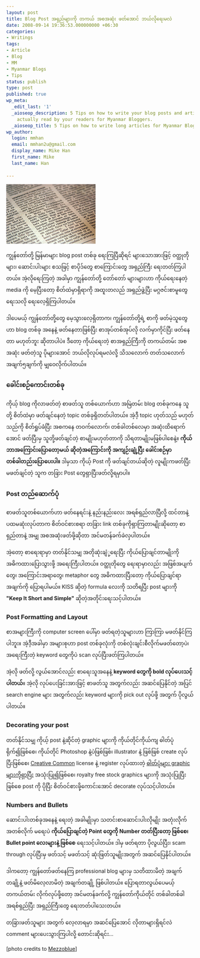 ```yaml
---
layout: post
title: Blog Post အရှည်များကို တကယ် အစအဆုံး ဖတ်အောင် ဘယ်လိုရေးမလဲ
date: 2008-09-14 19:36:53.000000000 +06:30
categories:
- Writings
tags:
- Article
- Blog
- MM
- Myanmar Blogs
- Tips
status: publish
type: post
published: true
wp_meta:
  _edit_last: '1'
  _aioseop_description: 5 Tips on how to write your blog posts and articles to be
    actually read by your readers for Myanmar Bloggers.
  _aioseop_title: 5 Tips on how to write long articles for Myanmar Bloggers
wp_author:
  login: mmhan
  email: mmhan2u@gmail.com
  display_name: Mike Han
  first_name: Mike
  last_name: Han

---
```


![Article Image](assets/wordpressicon-hanttula3.jpg "Go to article")

ကျွန်တော်တို့ မြန်မာများ blog post တစ်ခု ရေးကြပြီဆိုရင် များသောအားဖြင့် ၀တ္ထုတိုများ၊ ဆောင်းပါးများ စသဖြင့် စာပိုဒ်တွေ စာကြောင်းတွေ အရှည်ကြီး ရေးတတ်ကြပါတယ်။ အဲ့လိုရေးကြတဲ့ အခါမှာ ကျွန်တော်တို့ တော်တော် များများဟာ ကိုယ်ရေးနေတဲ့ media ကို မေ့ပြီးတော့ စိတ်ထဲမှာရှိရာကို အထူးတလည် အရှည်ဖွဲ့ပြီး မဂ္ဂဇင်းစာမူတွေ ရေးသလို ရေးလေ့ရှိကြပါတယ်။

ဒါပေမယ့် ကျွန်တော်တို့တွေ မေ့သွားလေ့ရှိတာက၊ ကျွန်တော်တို့ရဲ့ စာကို ဖတ်မဲ့သူတွေဟာ blog တစ်ခု အနေနဲ့ ဖတ်နေတာဖြစ်ပြီး စာအုပ်တစ်အုပ်လို လက်မှာကိုင်ပြီး ဖတ်နေတာ မဟုတ်ဘူး ဆိုတာပါပဲ။ ဒီတော့ ကိုယ်ရေးတဲ့ စာအရှည်ကြီးကို တကယ်တမ်း အစအဆုံး ဖတ်တဲ့သူ ပိုများအောင် ဘယ်လိုလုပ်ရမလဲလို့ သိသလောက် တတ်သလောက် အချက်၅ချက်ကို မျှဝေလိုက်ပါတယ်။

<!--more-->

### ခေါင်းစဉ်ကောင်းတစ်ခု

ကိုယ့် blog ကိုလာဖတ်တဲ့ စာဖတ်သူ တစ်ယောက်ဟာ အမြဲတမ်း blog တစ်ခုကနေ သူတို့ စိတ်ထဲမှာ ဖတ်ချင်နေတဲ့ topic တစ်ခုရှိတတ်ပါတယ်။ အဲ့ဒီ့ topic ဟုတ်သည် မဟုတ်သည်ကို စိတ်ရှုပ်ခံပြီး အစကနေ တဝက်လောက်၊ တစ်ခါတစ်လေမှာ အဆုံးထိရောက်အောင် ဖတ်ပြီးမှ သူတို့ဖတ်ချင်တဲ့ စာမျိုးမဟုတ်တာကို သိရတာမျိုးမဖြစ်ပါစေနဲ့။ **ကိုယ် ဘာအကြောင်းပြောတော့မယ် ဆိုတဲ့အကြောင်းကို အကျဉ်းချုံ့ပြီး ခေါင်းစဉ်မှာ တစ်ခါတည်းပြောပေးပါ။** ဒါမှသာ ကိုယ့် Post ကို ဖတ်ချင်တယ်ဆိုတဲ့ လူမျိုးကဖတ်ပြီး မဖတ်ချင်တဲ့ သူက တခြား Post တွေရှာပြီးဖတ်လို့ရမှာပါ။

### Post တည်ဆောက်ပုံ

စာဖတ်သူတစ်ယောက်ဟာ ဖတ်နေရင်းနဲ့ နည်းနည်းလေး အရစ်ရှည်လာပြီလို့ ထင်တာနဲ့ ပထမဆုံးလုပ်တာက စိတ်ဝင်စားစရာ တခြား link တစ်ခုကိုရှာကြတာမျိုးဆိုတော့ စာရှည်တာနဲ့ အမျှ အစအဆုံးဖတ်ဖို့ဆိုတာ အင်မတန်ခက်ခဲလှပါတယ်။

အဲ့တော့ စာရေးရာမှာ တတ်နိုင်သမျှ အတိုဆုံးချံု့ရေးပြီး ကိုယ်ပြောချင်တာမျိုးကို အဓိကထားပြောသွားဖို့ အရေးကြီးပါတယ်။ ၀တ္ထုတိုတွေ ရေးရာမှာလည်း အဖြစ်အပျက်တွေ၊ အကြောင်းအရာတွေ၊ metaphor တွေ အဓိကထားပြီးတော့ ကိုယ်ပြောချင်ရာအချက်ကို ပြောရပါမယ်။ KISS ဆိုတဲ့ formula လေးကို သတိရပြီး post များကို **"Keep It Short and Simple"** ဆိုတဲ့အတိုင်းရေးသင့်ပါတယ်။

### Post Formatting and Layout

စာအများကြီးကို computer screen ပေါ်မှာ ဖတ်ရတဲ့သူများဟာ ကြာကြာ မဖတ်နိုင်ကြပါဘူး။ အဲ့ဒီ့အခါမှာ အများစုဟာ post တစ်ခုလုံးကို တစ်လုံးချင်းစီလိုက်မဖတ်တော့ပဲ၊ အရေးကြီးတဲ့ keyword တွေကိုပဲ scan လုပ်ပြီးဖတ်ကြပါတယ်။

အဲ့လို ဖတ်လို့ လွယ်အောင်လည်း စာရေးသူအနေနဲ့ **keyword တွေကို bold လုပ်ပေးသင့်ပါတယ်**။ အဲ့လို လုပ်ပေးခြင်းအားဖြင့် စာဖတ်သူ အတွက်လည်း အဆင်ပြေနိုင်တဲ့ အပြင် search engine များ အတွက်လည်း keyword များကို pick out လုပ်ဖို့ အတွက် ပိုလွယ်ပါတယ်။

### Decorating your post

တတ်နိုင်သမျှ ကိုယ့် post နဲ့ဆိုင်တဲ့ graphic များကို ကိုယ်တိုင်ကိုယ်ကျ ဓါတ်ပုံရိုက်၍ဖြစ်စေ၊ ကိုယ်တိုင် Photoshop နဲ့ပဲဖြစ်ဖြစ်၊ illustrator နဲ့ ဖြစ်ဖြစ် create လုပ်ပြီးဖြစ်စေ၊ [Creative Common](http://creativecommons.org/) license နဲ့ register လုပ်ထားတဲ့ [ဓါတ်ပုံများ graphic များကိုရှာပြီး](http://search.creativecommons.org/) အသုံးပြု၍ဖြစ်စေ၊ royalty free stock graphics များကို အသုံးပြုပြီး ဖြစ်စေ post ကို ပိုပြီး စိတ်ဝင်စားဖို့ကောင်းအောင် decorate လုပ်သင့်ပါတယ်။

### Numbers and Bullets

ဆောင်းပါးတစ်ခုအနေနဲ့ ရေးတဲ့ အခါမျိုးမှာ သတင်းစာဆောင်းပါးလိုမျိုး အတုံးလိုက် အတစ်လိုက် မရေးပဲ **ကိုယ်ပြောချင်တဲ့ Point တွေကို Number တတ်ပြီးတော့ ဖြစ်စေ၊ Bullet point လေးများနဲ့ ဖြစ်စေ** ရေးသင့်ပါတယ်။ ဒါမှ ဖတ်ရတာ ပိုလွယ်ပြီး၊ scam through လုပ်ပြီးမှ ဖတ်သင့် မဖတ်သင့် ဆုံးဖြတ်သူမျိုးအတွက် အဆင်ပြေနိုင်ပါတယ်။

ဒါကတော့ ကျွန်တော်ဖတ်နေကြ professional blog များမှ သတိထားမိတဲ့ အချက်တချို့နဲ့ ဖတ်မိလေ့လာမိတဲ့ အချက်တချို့ ဖြစ်ပါတယ်။ ပြောရတာလွယ်ပေမယ့် တကယ်တမ်း လိုက်လုပ်ဖို့တော့ အင်မတန်ခက်လို့ ကျွန်တော်ကိုယ်တိုင် တစ်ခါတစ်ခါ အရစ်ရှည်ပြီး အရှည်ကြီးတွေ ရေးတတ်ပါသေးတယ်။

တခြားဖတ်သူများ အတွက် လေ့လာရမှာ အဆင်ပြေအောင် လိုတာများရှိရင်လဲ comment များပေးသွားကြပါလို့ တောင်းဆိုရင်း...

[photo credits to [Mezzoblue](http://www.flickr.com/photos/mezzoblue/135371202/sizes/s/)]